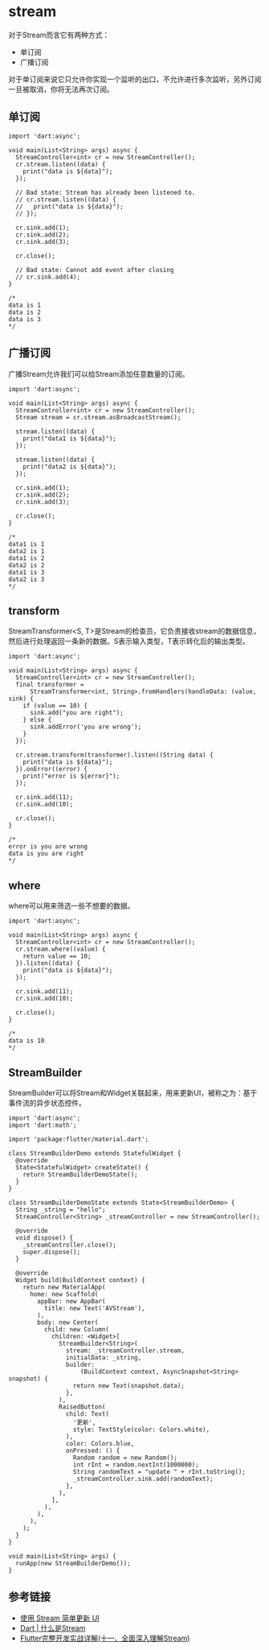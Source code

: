 # stream

对于Stream而言它有两种方式：

* 单订阅
* 广播订阅

对于单订阅来说它只允许你实现一个监听的出口，不允许进行多次监听，另外订阅一旦被取消，你将无法再次订阅。

## 单订阅

```
import 'dart:async';

void main(List<String> args) async {
  StreamController<int> cr = new StreamController();
  cr.stream.listen((data) {
    print("data is ${data}");
  });

  // Bad state: Stream has already been listened to.
  // cr.stream.listen((data) {
  //   print("data is ${data}");
  // });

  cr.sink.add(1);
  cr.sink.add(2);
  cr.sink.add(3);

  cr.close();

  // Bad state: Cannot add event after closing
  // cr.sink.add(4);
}

/*
data is 1
data is 2
data is 3
*/
```

## 广播订阅

广播Stream允许我们可以给Stream添加任意数量的订阅。


```
import 'dart:async';

void main(List<String> args) async {
  StreamController<int> cr = new StreamController();
  Stream stream = cr.stream.asBroadcastStream();

  stream.listen((data) {
    print("data1 is ${data}");
  });

  stream.listen((data) {
    print("data2 is ${data}");
  });

  cr.sink.add(1);
  cr.sink.add(2);
  cr.sink.add(3);

  cr.close();
}

/*
data1 is 1
data2 is 1
data1 is 2
data2 is 2
data1 is 3
data2 is 3
*/
```

## transform

StreamTransformer<S, T>是Stream的检查员，它负责接收stream的数据信息，然后进行处理返回一条新的数据。S表示输入类型，T表示转化后的输出类型。

```
import 'dart:async';

void main(List<String> args) async {
  StreamController<int> cr = new StreamController();
  final transformer =
      StreamTransformer<int, String>.fromHandlers(handleData: (value, sink) {
    if (value == 10) {
      sink.add("you are right");
    } else {
      sink.addError('you are wrong');
    }
  });

  cr.stream.transform(transformer).listen((String data) {
    print("data is ${data}");
  }).onError((error) {
    print("error is ${error}");
  });

  cr.sink.add(11);
  cr.sink.add(10);

  cr.close();
}

/*
error is you are wrong
data is you are right
*/
```

## where

where可以用来筛选一些不想要的数据。

```
import 'dart:async';

void main(List<String> args) async {
  StreamController<int> cr = new StreamController();
  cr.stream.where((value) {
    return value == 10;
  }).listen((data) {
    print("data is ${data}");
  });

  cr.sink.add(11);
  cr.sink.add(10);

  cr.close();
}

/*
data is 10
*/
```

## StreamBuilder

StreamBuilder可以将Stream和Widget关联起来，用来更新UI，被称之为：基于事件流的异步状态控件。

```
import 'dart:async';
import 'dart:math';

import 'package:flutter/material.dart';

class StreamBuilderDemo extends StatefulWidget {
  @override
  State<StatefulWidget> createState() {
    return StreamBuilderDemoState();
  }
}

class StreamBuilderDemoState extends State<StreamBuilderDemo> {
  String _string = "hello";
  StreamController<String> _streamController = new StreamController();

  @override
  void dispose() {
    _streamController.close();
    super.dispose();
  }

  @override
  Widget build(BuildContext context) {
    return new MaterialApp(
      home: new Scaffold(
        appBar: new AppBar(
          title: new Text('AVStream'),
        ),
        body: new Center(
          child: new Column(
            children: <Widget>[
              StreamBuilder<String>(
                stream: _streamController.stream,
                initialData: _string,
                builder:
                    (BuildContext context, AsyncSnapshot<String> snapshot) {
                  return new Text(snapshot.data);
                },
              ),
              RaisedButton(
                child: Text(
                  '更新',
                  style: TextStyle(color: Colors.white),
                ),
                color: Colors.blue,
                onPressed: () {
                  Random random = new Random();
                  int rInt = random.nextInt(1000000);
                  String randomText = "update " + rInt.toString();
                  _streamController.sink.add(randomText);
                },
              ),
            ],
          ),
        ),
      ),
    );
  }
}

void main(List<String> args) {
  runApp(new StreamBuilderDemo());
}
```

## 参考链接

* [使用 Stream 简单更新 UI](https://zhuanlan.zhihu.com/p/55783611)
* [Dart | 什么是Stream](https://juejin.im/post/5baa4b90e51d450e6d00f12e)
* [Flutter完整开发实战详解(十一、全面深入理解Stream)](https://juejin.im/post/5cc2acf86fb9a0321f042041)